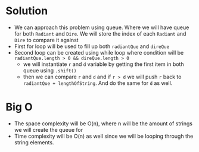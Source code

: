 # Solution
  - We can approach this problem using queue. Where we will have queue for both `Radiant` and `Dire`. We will store the index of each `Radiant` and `Dire` to compare it against
  - First for loop will be used to fill up both `radiantQue` and `direQue`
  - Second loop can be created using while loop where condition will be `radiantQue.length > 0 && direQue.length > 0`
    - we will instantiate `r` and `d` variable by getting the first item in both queue using `.shift()`
    - then we can compare `r` and `d` and if `r > d` we will push `r` back to `radiantQue + lengthOfString`. And do the same for `d` as well.

# Big O
  - The space complexity will be O(n), where n will be the amount of strings we will create the queue for
  - Time complexity will be O(n) as well since we will be looping through the string elements.
